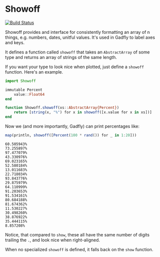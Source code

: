 # Showoff

[![Build Status](https://travis-ci.org/dcjones/Showoff.jl.svg?branch=master)](https://travis-ci.org/dcjones/Showoff.jl)


Showoff provides and interface for consistently formatting an array of n things,
e.g. numbers, dates, unitful values. It's used in Gadfly to
label axes and keys.

It defines a function called `showoff` that takes an `AbstractArray` of some
type and returns an array of strings of the same length.

If you want your type to look nice when plotted, just define a `showoff`
function. Here's an example.

```julia
import Showoff

immutable Percent
    value::Float64
end

function Showoff.showoff(xs::AbstractArray{Percent})
    return [string(x, "%") for x in showoff([x.value for x in xs])]
end
```

Now we (and more importantly, Gadfly) can print percentages like:

```julia
map(println, showoff([Percent(100 * rand()) for _ in 1:20]))
```
```
60.505943%
73.255897%
97.477079%
43.330976%
69.023165%
52.580184%
13.011683%
22.718034%
93.843776%
29.875979%
64.110999%
91.203653%
91.534161%
80.684188%
81.674362%
11.530227%
30.498260%
38.876922%
35.444115%
8.857208%
```

Notice, that compared to `show`, these all have the same number of digits
trailing the `.`, and look nice when right-aligned.

When no specialized `showoff` is defined, it falls back on the `show` function.


